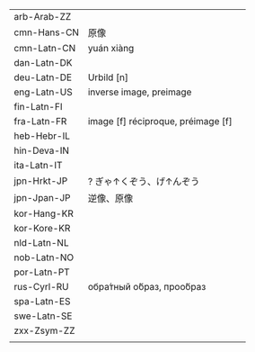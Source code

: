 | | | |
|-|-|-|
| arb-Arab-ZZ |  |  |
| cmn-Hans-CN | 原像 |  |
| cmn-Latn-CN | yuán xiàng |  |
| dan-Latn-DK |  |  |
| deu-Latn-DE | Urbild [n] |  |
| eng-Latn-US | inverse image, preimage |  |
| fin-Latn-FI |  |  |
| fra-Latn-FR | image [f] réciproque, préimage [f] |  |
| heb-Hebr-IL |  |  |
| hin-Deva-IN |  |  |
| ita-Latn-IT |  |  |
| jpn-Hrkt-JP | ? ぎゃ↑くぞう、げ↑んぞう |  |
| jpn-Jpan-JP | 逆像、原像 |  |
| kor-Hang-KR |  |  |
| kor-Kore-KR |  |  |
| nld-Latn-NL |  |  |
| nob-Latn-NO |  |  |
| por-Latn-PT |  |  |
| rus-Cyrl-RU | обра́тный о́браз, проо́браз |  |
| spa-Latn-ES |  |  |
| swe-Latn-SE |  |  |
| zxx-Zsym-ZZ |  |  |
|  |  |  |
